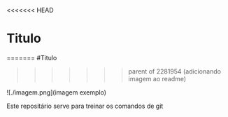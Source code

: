 <<<<<<< HEAD
# Titulo
=======
#Titulo 
>>>>>>> parent of 2281954 (adicionando imagem ao readme)

![./imagem.png](imagem exemplo)

Este repositário serve para treinar os comandos de git